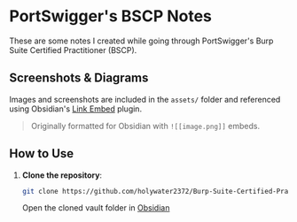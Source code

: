 # PortSwigger's BSCP Notes

These are some notes I created while going through PortSwigger's Burp Suite Certified Practitioner (BSCP). 

## Screenshots & Diagrams

Images and screenshots are included in the `assets/` folder and referenced using Obsidian's [Link Embed](https://github.com/Seraphli/obsidian-link-embed) plugin.
> Originally formatted for Obsidian with `![[image.png]]` embeds.

## How to Use

1. **Clone the repository**:
   ```bash
   git clone https://github.com/holywater2372/Burp-Suite-Certified-Practitioner.git
   ```
   
   Open the cloned vault folder in [Obsidian](https://obsidian.md/)
